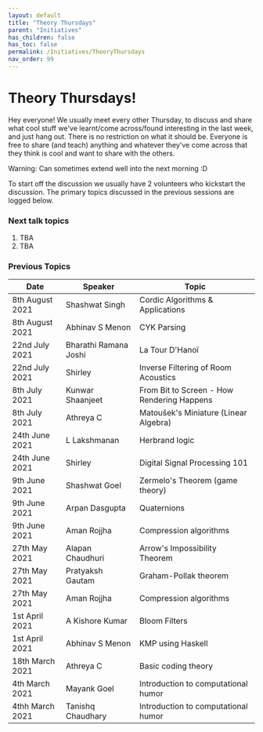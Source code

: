 ```yaml
---
layout: default
title: "Theory Thursdays"
parent: "Initiatives"
has_children: false
has_toc: false
permalink: /Initiatives/TheoryThursdays
nav_order: 99
---
```


Theory Thursdays!
=================

Hey everyone! We usually meet every other Thursday, to discuss and share what cool stuff we've learnt/come across/found interesting in the last week, and just hang out. There is no restriction on what it should be. Everyone is free to share (and teach) anything and whatever they've come across that they think is cool and want to share with the others. 

Warning: Can sometimes extend well into the next morning :D

To start off the discussion we usually have 2 volunteers who kickstart the discussion. The primary topics discussed in the previous sessions are logged below.

### Next talk topics

1. TBA
2. TBA

### Previous Topics

| Date            | Speaker               | Topic                                      |
| --------------- | --------------------- | ------------------------------------------ |
| 8th August 2021 | Shashwat Singh        | Cordic Algorithms & Applications           |
| 8th August 2021 | Abhinav S Menon       | CYK Parsing                                |
| 22nd July 2021  | Bharathi Ramana Joshi | La Tour D'Hanoï                            |
| 22nd July 2021  | Shirley               | Inverse Filtering of Room Acoustics        |
| 8th July 2021   | Kunwar Shaanjeet      | From Bit to Screen - How Rendering Happens |
| 8th July 2021   | Athreya C             | Matoušek's Miniature (Linear Algebra)      |
| 24th June 2021  | L Lakshmanan          | Herbrand logic                             |
| 24th June 2021  | Shirley               | Digital Signal Processing 101              |
| 9th June 2021   | Shashwat Goel         | Zermelo's Theorem (game theory)            |
| 9th June 2021   | Arpan Dasgupta        | Quaternions                                |
| 9th June 2021   | Aman Rojjha           | Compression algorithms                     |
| 27th May 2021   | Alapan Chaudhuri      | Arrow's Impossibility Theorem              |
| 27th May 2021   | Pratyaksh Gautam      | Graham-Pollak theorem                      |
| 27th May 2021   | Aman Rojjha           | Compression algorithms                     |
| 1st April 2021  | A Kishore Kumar       | Bloom Filters                              |
| 1st April 2021  | Abhinav S Menon       | KMP using Haskell                          |
| 18th March 2021 | Athreya C             | Basic coding theory                        |
| 4th March 2021  | Mayank Goel           | Introduction to computational humor        |
| 4thh March 2021 | Tanishq Chaudhary     | Introduction to computational humor        |


